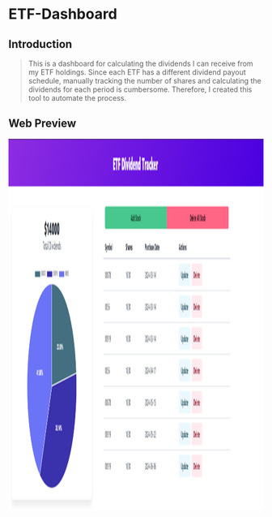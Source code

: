 # ETF-Dashboard

## Introduction
> This is a dashboard for calculating the dividends I can receive from my ETF holdings. Since each ETF has a different dividend payout schedule, manually tracking the number of shares and calculating the dividends for each period is cumbersome. Therefore, I created this tool to automate the process.

## Web Preview
<p align="center">
<img src="fig/preview.png" width = "800" height = "733" alt="preview" />
</p>